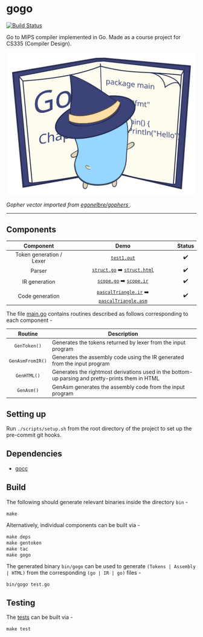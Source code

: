 # gogo
[![Build Status](https://travis-ci.org/shivansh/gogo.svg?branch=master)](https://travis-ci.org/shivansh/gogo)

Go to MIPS compiler implemented in Go. Made as a course project for CS335 (Compiler Design).

<p align="center">
  <img alt="Logo" src="gopher.svg">
</p>

*Gopher vector imported from [egonelbre/gophers
](https://github.com/egonelbre/gophers).*

- - -

## Components

| Component | Demo | Status |
|:------------------------:|:----------------------------------------------------------------------------------------------------------------------------------:|:------------------:|
| Token generation / Lexer | [`test1.out`](test/lexer/test1.out) | :heavy_check_mark: |
| Parser | [`struct.go`](test/parser/struct.go) :arrow_right: [`struct.html`](https://shivanshrai84.gitlab.io/staticPages/assets/struct.html) | :heavy_check_mark: |
| IR generation | [`scope.go`](test/codegen/scope.go) :arrow_right: [`scope.ir`](test/codegen/scope.ir) | :heavy_check_mark: |
| Code generation | [`pascalTriangle.ir`](test/ir/pascalTriangle.ir) :arrow_right: [`pascalTriangle.asm`](test/ir/pascalTriangle.asm) | :heavy_check_mark: |

The file [main.go](src/main.go) contains routines described as follows corresponding to each component -

|    Routine   | Description                                                                                      |
|:------------:|--------------------------------------------------------------------------------------------------|
| `GenToken()` | Generates the tokens returned by lexer from the input program                                    |
|  `GenAsmFromIR()`  | Generates the assembly code using the IR generated from the input program                        |
|  `GenHTML()` | Generates the rightmost derivations used in the bottom-up parsing and pretty-prints them in HTML |
|  `GenAsm()`  | GenAsm generates the assembly code from the input program                                        |

## Setting up
Run `./scripts/setup.sh` from the root directory of the project to set up the pre-commit git hooks.

## Dependencies
* [gocc](https://github.com/goccmack/gocc)

## Build
The following should generate relevant binaries inside the directory `bin` -
```
make
```

Alternatively, individual components can be built via -
```
make deps
make gentoken
make tac
make gogo
```

The generated binary `bin/gogo` can be used to generate `(Tokens | Assembly | HTML)` from the corresponding `(go | IR | go)` files -
```
bin/gogo test.go
```

## Testing
The [tests](test) can be built via -
```
make test
```
